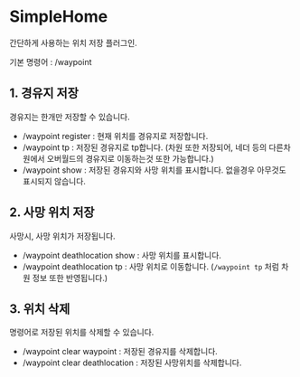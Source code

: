 # SimpleHome

간단하게 사용하는 위치 저장 플러그인.

기본 명령어 : /waypoint

## 1. 경유지 저장
경유지는 한개만 저장할 수 있습니다.
- /waypoint register : 현재 위치를 경유지로 저장합니다.
- /waypoint tp : 저장된 경유지로 tp합니다. 
(차원 또한 저장되어, 네더 등의 다른차원에서 오버월드의 경유지로 이동하는것 또한 가능합니다.)
- /waypoint show : 저장된 경유지와 사망 위치를 표시합니다. 없을경우 아무것도 표시되지 않습니다.

## 2. 사망 위치 저장
사망시, 사망 위치가 저장됩니다.
- /waypoint deathlocation show : 사망 위치를 표시합니다.
- /waypoint deathlocation tp : 사망 위치로 이동합니다. (`/waypoint tp` 처럼 차원 정보 또한 반영됩니다.)

## 3. 위치 삭제
명령어로 저장된 위치를 삭제할 수 있습니다.
- /waypoint clear waypoint : 저장된 경유지를 삭제합니다.
- /waypoint clear deathlocation : 저장된 사망위치를 삭제합니다.